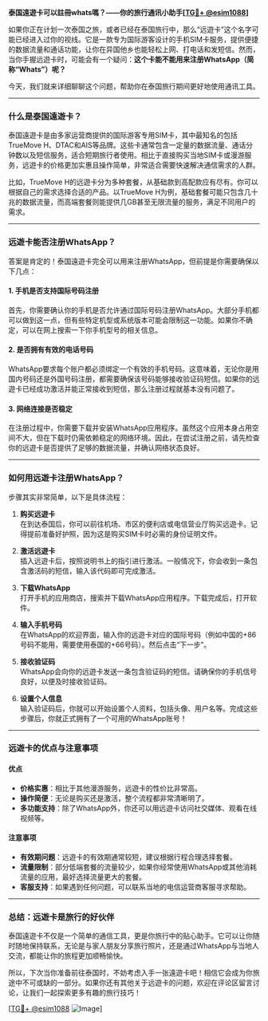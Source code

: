 **泰国遠遊卡可以註冊whats嗎？——你的旅行通讯小助手[[TG💪+ @esim1088](https://t.me/s/esim1088)]**

如果你正在计划一次泰国之旅，或者已经在泰国旅行中，那么“远遊卡”这个名字可能已经进入过你的视线。它是一款专为国际游客设计的手机SIM卡服务，提供便捷的数据流量和通话功能，让你在异国他乡也能轻松上网、打电话和发短信。然而，当你手握远遊卡时，可能会有一个疑问：**这个卡能不能用来注册WhatsApp（简称“Whats”）呢？**  

今天，我们就来详细聊聊这个问题，帮助你在泰国旅行期间更好地使用通讯工具。

---

### **什么是泰国遠遊卡？**

泰国遠遊卡是由多家运营商提供的国际游客专用SIM卡，其中最知名的包括TrueMove H、DTAC和AIS等品牌。这些卡通常包含一定量的数据流量、通话分钟数以及短信服务，适合短期旅行者使用。相比于直接购买当地SIM卡或漫游服务，远遊卡的价格更加实惠且操作简单，非常适合需要快速解决通信需求的人群。

比如，TrueMove H的远遊卡分为多种套餐，从基础款到高配款应有尽有。你可以根据自己的需求选择合适的产品。以TrueMove H为例，基础套餐可能只包含几十兆的数据流量，而高端套餐则能提供几GB甚至无限流量的服务，满足不同用户的需求。

---

### **远遊卡能否注册WhatsApp？**

答案是肯定的！泰国遠遊卡完全可以用来注册WhatsApp，但前提是你需要确保以下几点：

#### **1. 手机是否支持国际号码注册**
首先，你需要确认你的手机是否允许通过国际号码注册WhatsApp。大部分手机都可以做到这一点，但有些特定机型或系统版本可能会限制这一功能。如果你不确定，可以在网上搜索一下你手机型号的相关信息。

#### **2. 是否拥有有效的电话号码**
WhatsApp要求每个账户都必须绑定一个有效的手机号码。这意味着，无论你是用国内号码还是外国号码注册，都需要确保该号码能够接收验证码短信。如果你的远遊卡已经成功激活并能正常接收到短信，那么注册过程就基本没有问题了。

#### **3. 网络连接是否稳定**
在注册过程中，你需要下载并安装WhatsApp应用程序。虽然这个应用本身占用空间不大，但在下载时仍需依赖稳定的网络环境。因此，在尝试注册之前，请先检查你的远遊卡是否提供了足够的数据流量，并确认网络状态良好。

---

### **如何用远遊卡注册WhatsApp？**

步骤其实非常简单，以下是具体流程：

1. **购买远遊卡**  
   在到达泰国后，你可以前往机场、市区的便利店或电信营业厅购买远遊卡。记得提前准备好护照，因为这是购买SIM卡时必需的身份证明文件。

2. **激活远遊卡**  
   插入远遊卡后，按照说明书上的指引进行激活。一般情况下，你会收到一条包含激活码的短信，输入该代码即可完成激活。

3. **下载WhatsApp**  
   打开手机的应用商店，搜索并下载WhatsApp应用程序。下载完成后，打开软件。

4. **输入手机号码**  
   在WhatsApp的欢迎界面，输入你的远遊卡对应的国际号码（例如中国的+86号码不能用，需要使用泰国的+66号码）。然后点击“下一步”。

5. **接收验证码**  
   WhatsApp会向你的远遊卡发送一条包含验证码的短信。请确保你的手机信号良好，以便及时接收验证码。

6. **设置个人信息**  
   输入验证码后，你就可以开始设置个人资料，包括头像、用户名等。完成这些步骤后，你就正式拥有了一个可用的WhatsApp账号！

---

### **远遊卡的优点与注意事项**

#### **优点**
- **价格实惠**：相比于其他漫游服务，远遊卡的性价比非常高。
- **操作简便**：无论是购买还是激活，整个流程都非常清晰明了。
- **多功能支持**：除了WhatsApp外，你还可以用远遊卡访问社交媒体、观看在线视频等。

#### **注意事项**
- **有效期问题**：远遊卡的有效期通常较短，建议根据行程合理选择套餐。
- **流量限制**：部分低端套餐的流量较少，如果你经常使用WhatsApp或其他消耗流量的应用，最好选择流量更大的套餐。
- **客服支持**：如果遇到任何问题，可以联系当地的电信运营商客服寻求帮助。

---

### **总结：远遊卡是旅行的好伙伴**

泰国遠遊卡不仅是一个简单的通信工具，更是你旅行中的贴心助手。它可以让你随时随地保持联系，无论是与家人朋友分享旅行照片，还是通过WhatsApp与当地人交流，都能让你的旅程更加顺畅愉快。

所以，下次当你准备前往泰国时，不妨考虑入手一张遠遊卡吧！相信它会成为你旅途中不可或缺的一部分。如果你还有其他关于远遊卡的问题，欢迎在评论区留言讨论，让我们一起探索更多有趣的旅行技巧！

[[TG💪+ @esim1088](https://t.me/s/esim1088) ![Image](https://i.postimg.cc/4NQfJmqS/Snipaste-2025-05-13-00-14-12.png)]